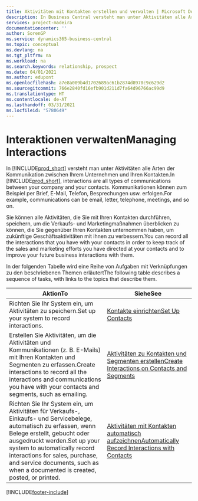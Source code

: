 ```yaml
---
title: Aktivitäten mit Kontakten erstellen und verwalten | Microsoft Docs
description: In Business Central versteht man unter Aktivitäten alle Arten der Kommunikation zwischen Ihrem Unternehmen und Ihren Kontakten. Kommunikationen können zum Beispiel per Brief, E-Mail, Telefon, Besprechungen usw. erfolgen.
services: project-madeira
documentationcenter: ''
author: SorenGP
ms.service: dynamics365-business-central
ms.topic: conceptual
ms.devlang: na
ms.tgt_pltfrm: na
ms.workload: na
ms.search.keywords: relationship, prospect
ms.date: 04/01/2021
ms.author: edupont
ms.openlocfilehash: a7e8a009b4d1702689ac61b2874d8970c9c629d2
ms.sourcegitcommit: 766e2840fd16efb901d211d7fa64d96766ac99d9
ms.translationtype: HT
ms.contentlocale: de-AT
ms.lasthandoff: 03/31/2021
ms.locfileid: "5780649"
---
```

# <a name="managing-interactions"></a><span data-ttu-id="eb929-104">Interaktionen verwalten</span><span class="sxs-lookup"><span data-stu-id="eb929-104">Managing Interactions</span></span>
<span data-ttu-id="eb929-105">In [!INCLUDE[prod_short](includes/prod_short.md)] versteht man unter Aktivitäten alle Arten der Kommunikation zwischen Ihrem Unternehmen und Ihren Kontakten.</span><span class="sxs-lookup"><span data-stu-id="eb929-105">In [!INCLUDE[prod_short](includes/prod_short.md)], interactions are all types of communications between your company and your contacts.</span></span> <span data-ttu-id="eb929-106">Kommunikationen können zum Beispiel per Brief, E-Mail, Telefon, Besprechungen usw. erfolgen.</span><span class="sxs-lookup"><span data-stu-id="eb929-106">For example, communications can be email, letter, telephone, meetings, and so on.</span></span>

<span data-ttu-id="eb929-107">Sie können alle Aktivitäten, die Sie mit Ihren Kontakten durchführen, speichern, um die Verkaufs- und Marketingmaßnahmen überblicken zu können, die Sie gegenüber Ihren Kontakten unternommen haben, um zukünftige Geschäftsaktivitäten mit ihnen zu verbessern.</span><span class="sxs-lookup"><span data-stu-id="eb929-107">You can record all the interactions that you have with your contacts in order to keep track of the sales and marketing efforts you have directed at your contacts and to improve your future business interactions with them.</span></span>

<span data-ttu-id="eb929-108">In der folgenden Tabelle wird eine Reihe von Aufgaben mit Verknüpfungen zu den beschriebenen Themen erläutert</span><span class="sxs-lookup"><span data-stu-id="eb929-108">The following table describes a sequence of tasks, with links to the topics that describe them.</span></span>

| <span data-ttu-id="eb929-109">Aktion</span><span class="sxs-lookup"><span data-stu-id="eb929-109">To</span></span> | <span data-ttu-id="eb929-110">Siehe</span><span class="sxs-lookup"><span data-stu-id="eb929-110">See</span></span> |
| --- | --- |
| <span data-ttu-id="eb929-111">Richten Sie Ihr System ein, um Aktivitäten zu speichern.</span><span class="sxs-lookup"><span data-stu-id="eb929-111">Set up your system to record interactions.</span></span> |[<span data-ttu-id="eb929-112">Kontakte einrichten</span><span class="sxs-lookup"><span data-stu-id="eb929-112">Set Up Contacts</span></span>](marketing-setup-contacts.md) |
|<span data-ttu-id="eb929-113">Erstellen Sie Aktivitäten, um die Aktivitäten und Kommunikationen (z. B. E-Mails) mit Ihren Kontakten und Segmenten zu erfassen.</span><span class="sxs-lookup"><span data-stu-id="eb929-113">Create interactions to record all the interactions and communications you have with your contacts and segments, such as emailing.</span></span>|[<span data-ttu-id="eb929-114">Aktivitäten zu Kontakten und Segmenten erstellen</span><span class="sxs-lookup"><span data-stu-id="eb929-114">Create Interactions on Contacts and Segments</span></span>](marketing-how-create-interactions.md)|
|<span data-ttu-id="eb929-115">Richten Sie Ihr System ein, um Aktivitäten für Verkaufs-, Einkaufs- und Servicebelege, automatisch zu erfassen, wenn Belege erstellt, gebucht oder ausgedruckt werden.</span><span class="sxs-lookup"><span data-stu-id="eb929-115">Set up your system to automatically record interactions for sales, purchase, and service documents, such as when a documented is created, posted, or printed.</span></span>|[<span data-ttu-id="eb929-116">Aktivitäten mit Kontakten automatisch aufzeichnen</span><span class="sxs-lookup"><span data-stu-id="eb929-116">Automatically Record Interactions with Contacts</span></span>](marketing-auto-record-interactions.md)|


[!INCLUDE[footer-include](includes/footer-banner.md)]